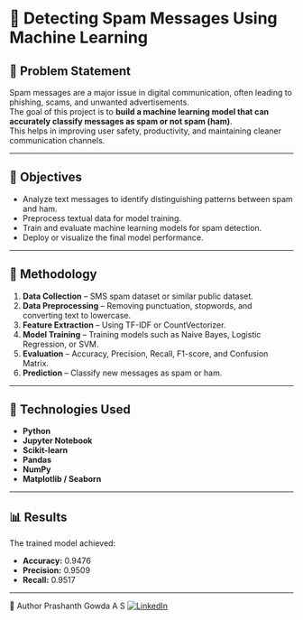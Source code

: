 # 📨 Detecting Spam Messages Using Machine Learning

## 🧩 Problem Statement
Spam messages are a major issue in digital communication, often leading to phishing, scams, and unwanted advertisements.  
The goal of this project is to **build a machine learning model that can accurately classify messages as spam or not spam (ham)**.  
This helps in improving user safety, productivity, and maintaining cleaner communication channels.

---

## 🎯 Objectives
- Analyze text messages to identify distinguishing patterns between spam and ham.
- Preprocess textual data for model training.
- Train and evaluate machine learning models for spam detection.
- Deploy or visualize the final model performance.

---

## 🧠 Methodology
1. **Data Collection** – SMS spam dataset or similar public dataset.
2. **Data Preprocessing** – Removing punctuation, stopwords, and converting text to lowercase.
3. **Feature Extraction** – Using TF-IDF or CountVectorizer.
4. **Model Training** – Training models such as Naive Bayes, Logistic Regression, or SVM.
5. **Evaluation** – Accuracy, Precision, Recall, F1-score, and Confusion Matrix.
6. **Prediction** – Classify new messages as spam or ham.

---

## 🧰 Technologies Used
- **Python**
- **Jupyter Notebook**
- **Scikit-learn**
- **Pandas**
- **NumPy**
- **Matplotlib / Seaborn**

---

## 📊 Results
The trained model achieved:
- **Accuracy:** 0.9476
- **Precision:** 0.9509
- **Recall:** 0.9517


---
👤 Author
Prashanth Gowda A S
[![LinkedIn](https://img.shields.io/badge/LinkedIn-Profile-blue?logo=linkedin)](https://www.linkedin.com/in/prashanthgowdaas/)
